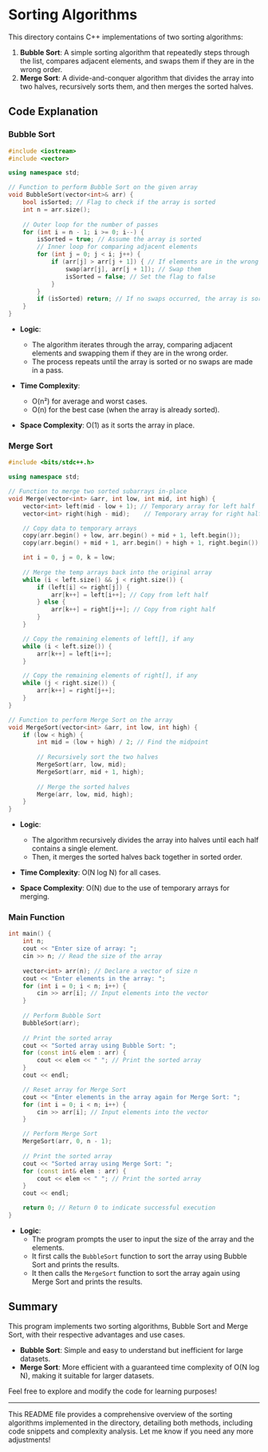 
# Sorting Algorithms

This directory contains C++ implementations of two sorting algorithms:

1. **Bubble Sort**: A simple sorting algorithm that repeatedly steps through the list, compares adjacent elements, and swaps them if they are in the wrong order.
2. **Merge Sort**: A divide-and-conquer algorithm that divides the array into two halves, recursively sorts them, and then merges the sorted halves.

## Code Explanation

### Bubble Sort

```cpp
#include <iostream>
#include <vector>

using namespace std;

// Function to perform Bubble Sort on the given array
void BubbleSort(vector<int>& arr) {
    bool isSorted; // Flag to check if the array is sorted
    int n = arr.size();
    
    // Outer loop for the number of passes
    for (int i = n - 1; i >= 0; i--) {
        isSorted = true; // Assume the array is sorted
        // Inner loop for comparing adjacent elements
        for (int j = 0; j < i; j++) {
            if (arr[j] > arr[j + 1]) { // If elements are in the wrong order
                swap(arr[j], arr[j + 1]); // Swap them
                isSorted = false; // Set the flag to false
            }
        }
        if (isSorted) return; // If no swaps occurred, the array is sorted
    }
}
```

- **Logic**:
  - The algorithm iterates through the array, comparing adjacent elements and swapping them if they are in the wrong order.
  - The process repeats until the array is sorted or no swaps are made in a pass.
  
- **Time Complexity**: 
  - O(n²) for average and worst cases.
  - O(n) for the best case (when the array is already sorted).
- **Space Complexity**: O(1) as it sorts the array in place.

### Merge Sort

```cpp
#include <bits/stdc++.h>

using namespace std;

// Function to merge two sorted subarrays in-place
void Merge(vector<int> &arr, int low, int mid, int high) {
    vector<int> left(mid - low + 1); // Temporary array for left half
    vector<int> right(high - mid);    // Temporary array for right half

    // Copy data to temporary arrays
    copy(arr.begin() + low, arr.begin() + mid + 1, left.begin());
    copy(arr.begin() + mid + 1, arr.begin() + high + 1, right.begin());

    int i = 0, j = 0, k = low;
    
    // Merge the temp arrays back into the original array
    while (i < left.size() && j < right.size()) {
        if (left[i] <= right[j]) {
            arr[k++] = left[i++]; // Copy from left half
        } else {
            arr[k++] = right[j++]; // Copy from right half
        }
    }

    // Copy the remaining elements of left[], if any
    while (i < left.size()) {
        arr[k++] = left[i++];
    }

    // Copy the remaining elements of right[], if any
    while (j < right.size()) {
        arr[k++] = right[j++];
    }
}

// Function to perform Merge Sort on the array
void MergeSort(vector<int> &arr, int low, int high) {
    if (low < high) {
        int mid = (low + high) / 2; // Find the midpoint
        
        // Recursively sort the two halves
        MergeSort(arr, low, mid);
        MergeSort(arr, mid + 1, high);
        
        // Merge the sorted halves
        Merge(arr, low, mid, high);
    }
}
```

- **Logic**:
  - The algorithm recursively divides the array into halves until each half contains a single element.
  - Then, it merges the sorted halves back together in sorted order.

- **Time Complexity**: O(N log N) for all cases.
- **Space Complexity**: O(N) due to the use of temporary arrays for merging.

### Main Function

```cpp
int main() {
    int n;
    cout << "Enter size of array: ";
    cin >> n; // Read the size of the array
    
    vector<int> arr(n); // Declare a vector of size n
    cout << "Enter elements in the array: ";
    for (int i = 0; i < n; i++) {
        cin >> arr[i]; // Input elements into the vector
    }
    
    // Perform Bubble Sort
    BubbleSort(arr);
    
    // Print the sorted array
    cout << "Sorted array using Bubble Sort: ";
    for (const int& elem : arr) {
        cout << elem << " "; // Print the sorted array
    }
    cout << endl;

    // Reset array for Merge Sort
    cout << "Enter elements in the array again for Merge Sort: ";
    for (int i = 0; i < n; i++) {
        cin >> arr[i]; // Input elements into the vector
    }

    // Perform Merge Sort
    MergeSort(arr, 0, n - 1);
    
    // Print the sorted array
    cout << "Sorted array using Merge Sort: ";
    for (const int& elem : arr) {
        cout << elem << " "; // Print the sorted array
    }
    cout << endl;

    return 0; // Return 0 to indicate successful execution
}
```

- **Logic**:
  - The program prompts the user to input the size of the array and the elements.
  - It first calls the `BubbleSort` function to sort the array using Bubble Sort and prints the results.
  - It then calls the `MergeSort` function to sort the array again using Merge Sort and prints the results.

## Summary

This program implements two sorting algorithms, Bubble Sort and Merge Sort, with their respective advantages and use cases. 

- **Bubble Sort**: Simple and easy to understand but inefficient for large datasets.
- **Merge Sort**: More efficient with a guaranteed time complexity of O(N log N), making it suitable for larger datasets.

Feel free to explore and modify the code for learning purposes!

--- 

This README file provides a comprehensive overview of the sorting algorithms implemented in the directory, detailing both methods, including code snippets and complexity analysis. Let me know if you need any more adjustments!